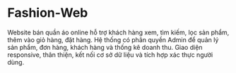 # Fashion-Web
Website bán quần áo online hỗ trợ khách hàng xem, tìm kiếm, lọc sản phẩm, thêm vào giỏ hàng, đặt hàng. Hệ thống có phân quyền Admin để quản lý sản phẩm, đơn hàng, khách hàng và thống kê doanh thu. Giao diện responsive, thân thiện, kết nối cơ sở dữ liệu và tích hợp xác thực người dùng.
